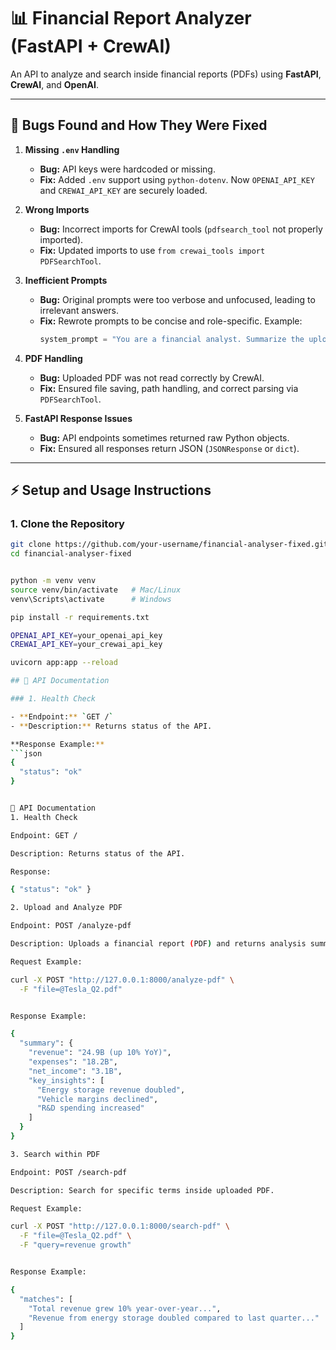 # 📊 Financial Report Analyzer (FastAPI + CrewAI)

An API to analyze and search inside financial reports (PDFs) using **FastAPI**, **CrewAI**, and **OpenAI**.

---

## 🐛 Bugs Found and How They Were Fixed

1. **Missing `.env` Handling**
   - **Bug:** API keys were hardcoded or missing.
   - **Fix:** Added `.env` support using `python-dotenv`. Now `OPENAI_API_KEY` and `CREWAI_API_KEY` are securely loaded.

2. **Wrong Imports**
   - **Bug:** Incorrect imports for CrewAI tools (`pdfsearch_tool` not properly imported).
   - **Fix:** Updated imports to use `from crewai_tools import PDFSearchTool`.

3. **Inefficient Prompts**
   - **Bug:** Original prompts were too verbose and unfocused, leading to irrelevant answers.
   - **Fix:** Rewrote prompts to be concise and role-specific.
     Example:
     ```python
     system_prompt = "You are a financial analyst. Summarize the uploaded financial report focusing on revenue, expenses, and key insights."
     ```

4. **PDF Handling**
   - **Bug:** Uploaded PDF was not read correctly by CrewAI.
   - **Fix:** Ensured file saving, path handling, and correct parsing via `PDFSearchTool`.

5. **FastAPI Response Issues**
   - **Bug:** API endpoints sometimes returned raw Python objects.
   - **Fix:** Ensured all responses return JSON (`JSONResponse` or `dict`).

---

## ⚡ Setup and Usage Instructions

### 1. Clone the Repository
```bash
git clone https://github.com/your-username/financial-analyser-fixed.git
cd financial-analyser-fixed


python -m venv venv
source venv/bin/activate   # Mac/Linux
venv\Scripts\activate      # Windows

pip install -r requirements.txt

OPENAI_API_KEY=your_openai_api_key
CREWAI_API_KEY=your_crewai_api_key

uvicorn app:app --reload

## 📖 API Documentation

### 1. Health Check

- **Endpoint:** `GET /`
- **Description:** Returns status of the API.

**Response Example:**
```json
{
  "status": "ok"
}


📖 API Documentation
1. Health Check

Endpoint: GET /

Description: Returns status of the API.

Response:

{ "status": "ok" }

2. Upload and Analyze PDF

Endpoint: POST /analyze-pdf

Description: Uploads a financial report (PDF) and returns analysis summary.

Request Example:

curl -X POST "http://127.0.0.1:8000/analyze-pdf" \
  -F "file=@Tesla_Q2.pdf"


Response Example:

{
  "summary": {
    "revenue": "24.9B (up 10% YoY)",
    "expenses": "18.2B",
    "net_income": "3.1B",
    "key_insights": [
      "Energy storage revenue doubled",
      "Vehicle margins declined",
      "R&D spending increased"
    ]
  }
}

3. Search within PDF

Endpoint: POST /search-pdf

Description: Search for specific terms inside uploaded PDF.

Request Example:

curl -X POST "http://127.0.0.1:8000/search-pdf" \
  -F "file=@Tesla_Q2.pdf" \
  -F "query=revenue growth"


Response Example:

{
  "matches": [
    "Total revenue grew 10% year-over-year...",
    "Revenue from energy storage doubled compared to last quarter..."
  ]
}
